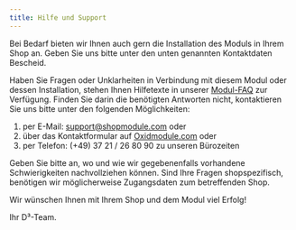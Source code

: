 ```yaml
---
title: Hilfe und Support
---
```


Bei Bedarf bieten wir Ihnen auch gern die Installation des Moduls in Ihrem Shop an. Geben Sie uns bitte unter den unten genannten Kontaktdaten Bescheid.

Haben Sie Fragen oder Unklarheiten in Verbindung mit diesem Modul oder dessen Installation, stehen Ihnen Hilfetexte in unserer [Modul-FAQ](https://faq.d3data.de/) zur Verfügung. Finden Sie darin die benötigten Antworten nicht, kontaktieren Sie uns bitte unter den folgenden Möglichkeiten:
1. per E-Mail: <support@shopmodule.com> oder
2. über das Kontaktformular auf [Oxidmodule.com](https://www.oxidmodule.com/) oder
3. per Telefon: (+49) 37 21 / 26 80 90 zu unseren Bürozeiten

Geben Sie bitte an, wo und wie wir gegebenenfalls vorhandene Schwierigkeiten nachvollziehen können. Sind Ihre Fragen shopspezifisch, benötigen wir möglicherweise Zugangsdaten zum betreffenden Shop.
 
Wir wünschen Ihnen mit Ihrem Shop und dem Modul viel Erfolg!

Ihr D³-Team.
